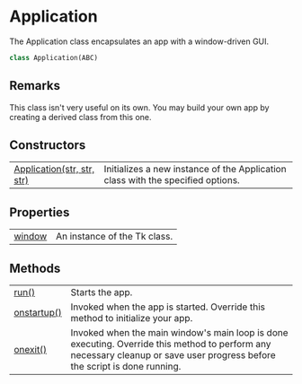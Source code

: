 # Application
The Application class encapsulates an app with a window-driven GUI.

```Python
class Application(ABC)
```

## Remarks
This class isn't very useful on its own. You may build your own app by creating a derived class from this one.

## Constructors
| | |
| --------------- | --------------- |
| [Application(str, str, str)](Constructors/init.md) | Initializes a new instance of the Application class with the specified options. |

## Properties
| | |
| --------------- | --------------- |
| [window](Properties/window.md) | An instance of the Tk class. |

## Methods
| | |
| --------------- | --------------- |
| [run()](Methods/run.md) | Starts the app. |
| [onstartup()](Methods/onstartup.md) | Invoked when the app is started. Override this method to initialize your app. |
| [onexit()](Methods/onexit.md) | Invoked when the main window's main loop is done executing. Override this method to perform any necessary cleanup or save user progress before the script is done running. |